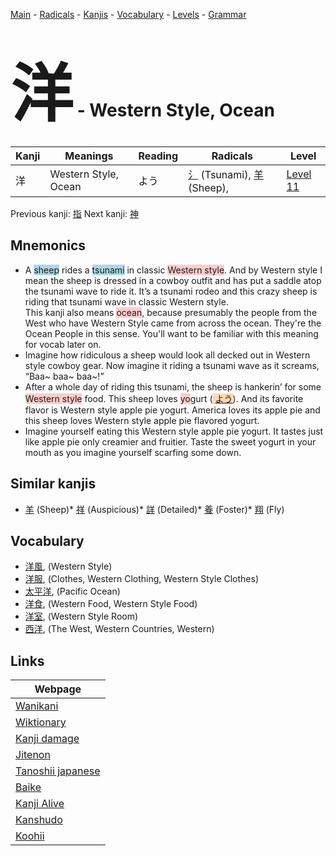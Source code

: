 <style> bigfont {font-size: 100px}</style>
[Main](../index.md) -
[Radicals](../radicals.md) -
[Kanjis](../kanjis.md) -
[Vocabulary](../vocabulary.md) -
[Levels](../levels.md) -
[Grammar](../grammar.md)
# <bigfont> 洋</bigfont> - Western Style, Ocean 

| Kanji | Meanings | Reading | Radicals | Level |
| --- | --- | --- | --- | --- |
| 洋 | Western Style, Ocean | よう | [氵](../radicals/氵.md) (Tsunami), [羊](../radicals/羊.md) (Sheep),  | [Level 11](../levels/wk_level11.md) |

Previous kanji: [指](指.md) Next kanji: [神](神.md) 

## Mnemonics
 * A <span style="background-color:#ADD8E6"> sheep</span> rides a <span style="background-color:#ADD8E6"> tsunami</span> in classic <span style="background-color:#ffcccb"> Western style</span>. And by Western style I mean the sheep is dressed in a cowboy outfit and has put a saddle atop the tsunami wave to ride it. It’s a tsunami rodeo and this crazy sheep is riding that tsunami wave in classic Western style. <br />This kanji also means <span style="background-color:#ffcccb"> ocean</span>, because presumably the people from the West who have Western Style came from across the ocean. They're the Ocean People in this sense. You'll want to be familiar with this meaning for vocab later on.
* Imagine how ridiculous a sheep would look all decked out in Western style cowboy gear. Now imagine it riding a tsunami wave as it screams, “Baa~ baa~ baa~!”
* After a whole day of riding this tsunami, the sheep is hankerin’ for some <span style="background-color:#ffcccb"> Western style</span> food. This sheep loves <span style="background-color:#ffcccb"> yo</span>gurt (<span style="background-color:#fed8b1"> [よう](https://jisho.org/search/よう)</span>). And its favorite flavor is Western style apple pie yogurt. America loves its apple pie and this sheep loves Western style apple pie flavored yogurt.
* Imagine yourself eating this Western style apple pie yogurt. It tastes just like apple pie only creamier and fruitier. Taste the sweet yogurt in your mouth as you imagine yourself scarfing some down.


## Similar kanjis
 * [羊](羊.md) (Sheep)* [祥](祥.md) (Auspicious)* [詳](詳.md) (Detailed)* [養](養.md) (Foster)* [翔](翔.md) (Fly)


## Vocabulary
 * [洋風](../vocabulary/洋.md), (Western Style)
* [洋服](../vocabulary/洋.md), (Clothes, Western Clothing, Western Style Clothes)
* [太平洋](../vocabulary/洋.md), (Pacific Ocean)
* [洋食](../vocabulary/洋.md), (Western Food, Western Style Food)
* [洋室](../vocabulary/洋.md), (Western Style Room)
* [西洋](../vocabulary/洋.md), (The West, Western Countries, Western)



## Links 

| Webpage |
| --- |
| [Wanikani          ](https://www.wanikani.com/kanji/洋) |
| [Wiktionary        ](https://en.wiktionary.org/wiki/洋) |
| [Kanji damage      ](http://www.kanjidamage.com/kanji/search?utf8=✓&q=洋) |
| [Jitenon           ](https://jitenon.com/kanji/洋) |
| [Tanoshii japanese ](https://www.tanoshiijapanese.com/dictionary/kanji.cfm?k=洋) |
| [Baike             ](https://baike.baidu.com/item/洋) |
| [Kanji Alive       ](https://app.kanjialive.com/洋) |
| [Kanshudo          ](https://www.kanshudo.com/searchmn?q=洋) |
| [Koohii            ](https://kanji.koohii.com/study/kanji/洋) |
